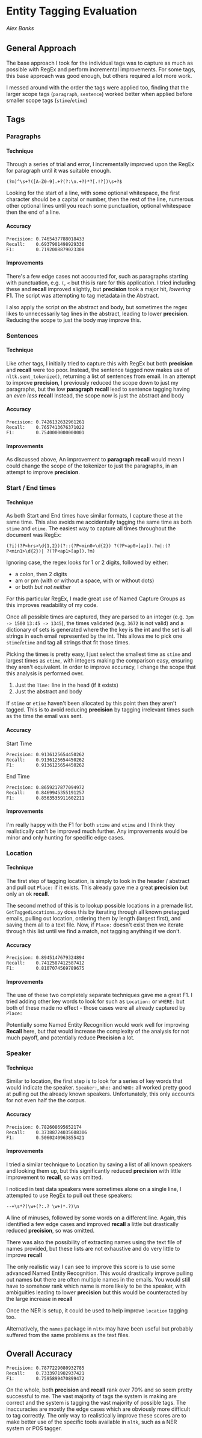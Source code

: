 # Entity Tagging Evaluation
###### Alex Banks

## General Approach
The base approach I took for the individual tags was to capture as much as possible with RegEx and perform incremental improvements.
For some tags, this base approach was good enough, but others required a lot more work.

I messed around with the order the tags were applied too, finding that the larger scope tags 
(`paragraph`, `sentence`) worked better when applied before smaller scope tags (`stime`/`etime`)

## Tags

### Paragraphs
#### Technique
Through a series of trial and error, I incrementally improved upon the RegEx for paragraph until it was suitable enough.
```regexp
(?m)^\s+?([A-Z0-9].+?(?:\n.+?)*?[.!?])\s+?$
```
Looking for the start of a line, with some optional whitespace,
the first character should be a capital or number, then the rest of the line, 
numerous other optional lines until you reach some punctuation, optional whitespace then the end of a line.
#### Accuracy
``` 
Precision: 0.7465437788018433
Recall:    0.6937901498929336
F1:        0.7192008879023308
```
#### Improvements
There's a few edge cases not accounted for, such as paragraphs starting with punctuation, e.g. `(`, `<` 
but this is rare for this application. 
I tried including these and **recall** improved slightly, but **precision** took a major hit, *lowering* **F1**.
The script was attempting to tag metadata in the Abstract.

I also apply the script on the abstract and body, 
but sometimes the regex likes to unnecessarily tag lines in the abstract, leading to lower **precision**.
Reducing the scope to just the body may improve this.

### Sentences
#### Technique
Like other tags, I initially tried to capture this with RegEx but both **precision** and **recall** were too poor.
Instead, the sentence tagged now makes use of `nltk.sent_tokenize()`, returning a list of sentences from email.
In an attempt to improve **precision**, I previously reduced the scope down to just my paragraphs,
but the low **paragraph recall** lead to sentence tagging having an *even less* **recall**
Instead, the scope now is just the abstract and body
#### Accuracy
``` 
Precision: 0.7426132632961261
Recall:    0.7657413676371022
F1:        0.7540000000000001
```
#### Improvements
As discussed above, An improvement to **paragraph recall** would mean 
I could change the scope of the tokenizer to just the paragraphs, in an attempt to improve **precision**.

### Start / End times
#### Technique
As both Start and End times have similar formats, I capture these at the same time.
This also avoids me accidentally tagging the same time as both `stime` and `etime`.
The easiest way to capture all times throughout the document was RegEx:
```regexp
(?i)(?P<hrs>\d{1,2})(?::(?P<min0>\d{2}) ?(?P<ap0>[ap]).?m|:(?P<min1>\d{2})| ?(?P<ap1>[ap]).?m)
```
Ignoring case, the regex looks for 1 or 2 digits, followed by either:
- a colon, then 2 digits
- am or pm (with or without a space, with or without dots)
- or both *but not neither*

For this particular RegEx, I made great use of Named Capture Groups as this improves readability of my code.

Once all possible times are captured, they are parsed to an integer
(e.g. `3pm -> 1500` `13:45 -> 1345`),
the times validated (e.g. `3672` is not valid) and a dictionary of sets is generated
where the the key is the int and the set is all strings in each email represented by the int.
This allows me to pick one `stime`/`etime` and tag all strings that fit those times.

Picking the times is pretty easy, I just select the smallest time as `stime` and largest times as `etime`,
with integers making the comparison easy, ensuring they aren't equivalent.
In order to improve accuracy, I change the scope that this analysis is performed over.
1. Just the `Time:` line in the head (if it exists)
2. Just the abstract and body

If `stime` or `etime` haven't been allocated by this point then they aren't tagged. 
This is to avoid reducing **precision** by tagging irrelevant times such as the time the email was sent.
#### Accuracy
Start Time
``` 
Precision: 0.9136125654450262
Recall:    0.9136125654450262
F1:        0.9136125654450262
```
End Time
``` 
Precision: 0.8659217877094972
Recall:    0.8469945355191257
F1:        0.8563535911602211
```
#### Improvements
I'm really happy with the F1 for both `stime` and `etime` and 
I think they realistically can't be improved much further.
Any improvements would be minor and only hunting for specific edge cases.

### Location
#### Technique
The first step of tagging location, is simply to look in the header / abstract and pull out `Place:` if it exists.
This already gave me a great **precision** but only an ok **recall**.

The second method of this is to lookup possible locations in a premade list.
`GetTaggedLocations.py` does this by iterating through all known pretagged emails, 
pulling out location, ordering them by length (largest first), and saving them all to a text file.
Now, if `Place:` doesn't exist then we iterate through this list until we find a match, not tagging anything if we don't.
#### Accuracy
``` 
Precision: 0.8945147679324894
Recall:    0.7412587412587412
F1:        0.8107074569789675
```
#### Improvements
The use of these two completely separate techniques gave me a great F1.
I tried adding other key words to look for such as `Location:` or `WHERE:` but both of these made no effect -
those cases were all already captured by `Place:`

Potentially some Named Entity Recognition would work well for improving **Recall** here,
but that would increase the complexity of the analysis for not much payoff, and potentially reduce **Precision** a lot.

### Speaker
#### Technique
Similar to location, the first step is to look for a series of key words that would indicate the speaker.
`Speaker:`, `Who:` and `WHO:` all worked pretty good at pulling out the already known speakers.
Unfortunately, this only accounts for not even half the the corpus.
#### Accuracy
``` 
Precision: 0.782608695652174
Recall:    0.37388724035608306
F1:        0.5060240963855421
```
#### Improvements
I tried a similar technique to Location by saving a list of all known speakers and looking them up,
but this significantly reduced **precision** with little improvement to **recall**, so was omitted.

I noticed in test data speakers were sometimes alone on a single line,
I attempted to use RegEx to pull out these speakers:
```regexp
--+\s*?(\w+(?:.? \w+)*.?)\n
```
A line of minuses, followed by some words on a different line.
Again, this identified a few edge cases and improved **recall** a little but drastically reduced **precision**,
so was omitted.

There was also the possibility of extracting names using the text file of names provided,
but these lists are not exhaustive and do very little to improve **recall**

The only realistic way I can see to improve this score is to use some advanced Named Entity Recognition.
This would drastically improve pulling out names but there are often multiple names in the emails.
You would still have to somehow rank which name is more likely to be the speaker,
with ambiguities leading to lower **precision** but this would be counteracted by the large increase in **recall**

Once the NER is setup, it could be used to help improve `location` tagging too.

Alternatively, the `names` package in `nltk` may have been useful 
but probably suffered from the same problems as the text files.
## Overall Accuracy
```
Precision: 0.7877229080932785
Recall:    0.7333971902937421
F1:        0.7595899470899472
```
On the whole, both **precision** and **recall** rank over 70% and so seem pretty successful to me.
The vast majority of tags the system is making are correct
and the system is tagging the vast majority of possible tags.
The inaccuracies are mostly the edge cases which are obviously more difficult to tag correctly.
The only way to realistically improve these scores are to make better use of the specific tools available in `nltk`,
such as a NER system or POS tagger. 